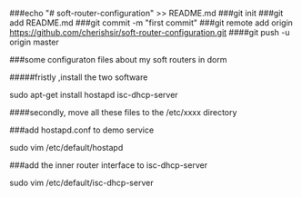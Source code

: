 ###echo "# soft-router-configuration" >> README.md
###git init
###git add README.md
###git commit -m "first commit"
###git remote add origin https://github.com/cherishsir/soft-router-configuration.git
####git push -u origin master


###some configuraton files about my soft routers in dorm

#####fristly ,install the two software

sudo apt-get install hostapd  isc-dhcp-server

####secondly, move all these files to the  /etc/xxxx directory


###add hostapd.conf to demo  service 

sudo vim  /etc/default/hostapd


###add the inner router interface to isc-dhcp-server

sudo vim /etc/default/isc-dhcp-server





